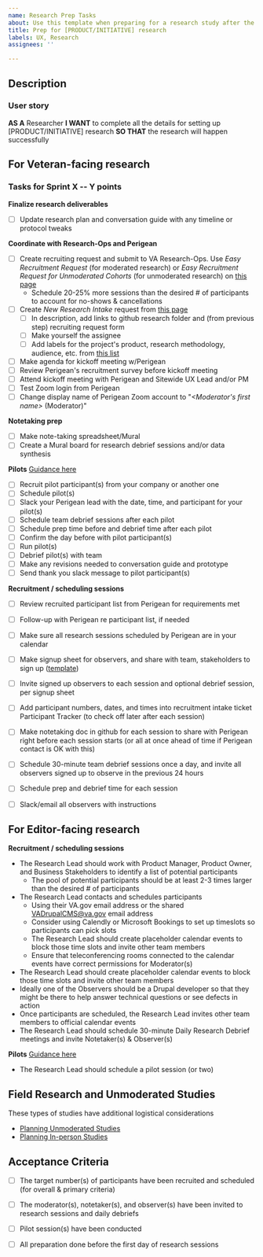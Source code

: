 ```yaml
---
name: Research Prep Tasks
about: Use this template when preparing for a research study after the research plan and conversation guide have been drafted
title: Prep for [PRODUCT/INITIATIVE] research
labels: UX, Research
assignees: ''

---
```


## Description

### User story
**AS A** Researcher
**I WANT** to complete all the details for setting up [PRODUCT/INITIATIVE] research
**SO THAT** the research will happen successfully

## For Veteran-facing research 
### Tasks for Sprint X -- Y points
**Finalize research deliverables**
- [ ] Update research plan and conversation guide with any timeline or protocol tweaks

**Coordinate with Research-Ops and Perigean**
- [ ] Create recruiting request and submit to VA Research-Ops. Use *Easy Recruitment Request* (for moderated research) or *Easy Recruitment Request for Unmoderated Cohorts* (for unmoderated research) on [this page](https://github.com/department-of-veterans-affairs/va.gov-research-repository/issues/new/choose)
  - Schedule 20-25% more sessions than the desired # of participants to account for no-shows & cancellations 
- [ ] Create *New Research Intake* request from [this page](https://github.com/department-of-veterans-affairs/va.gov-research-repository/issues/new/choose)
  - [ ] In description, add links to github research folder and (from previous step) recruiting request form
  - [ ] Make yourself the assignee
  - [ ] Add labels for the project's product, research methodology, audience, etc. from [this list](https://github.com/department-of-veterans-affairs/va.gov-research-repository/labels?page=1&sort=name-asc)
- [ ] Make agenda for kickoff meeting w/Perigean
- [ ] Review Perigean's recruitment survey before kickoff meeting
- [ ] Attend kickoff meeting with Perigean and Sitewide UX Lead and/or PM
- [ ] Test Zoom login from Perigean 
- [ ] Change display name of Perigean Zoom account to "*<Moderator's first name>* (Moderator)" 

**Notetaking prep**
- [ ] Make note-taking spreadsheet/Mural
- [ ] Create a Mural board for research debrief sessions and/or data synthesis

**Pilots** 
[Guidance here](https://depo-platform-documentation.scrollhelp.site/research-design/research-checklist#Researchchecklist-4-Run-a-pilot-session4.Runapilotsession)
- [ ] Recruit pilot participant(s) from your company or another one
- [ ] Schedule pilot(s) 
- [ ] Slack your Perigean lead with the date, time, and participant for your pilot(s)
- [ ] Schedule team debrief sessions after each pilot 
- [ ] Schedule prep time before and debrief time after each pilot 
- [ ] Confirm the day before with pilot participant(s) 
- [ ] Run pilot(s) 
- [ ] Debrief pilot(s) with team
- [ ] Make any revisions needed to conversation guide and prototype
- [ ] Send thank you slack message to pilot participant(s) 

**Recruitment / scheduling sessions** 
- [ ] Review recruited participant list from Perigean for requirements met
- [ ] Follow-up with Perigean re participant list, if needed
- [ ] Make sure all research sessions scheduled by Perigean are in your calendar
- [ ] Make signup sheet for observers, and share with team, stakeholders to sign up ([template](https://github.com/department-of-veterans-affairs/va.gov-team/blob/master/products/facilities/regional-offices/research/observer_schedule_template.xlsx))
- [ ] Invite signed up observers to each session and optional debrief session, per signup sheet
- [ ] Add participant numbers, dates, and times into recruitment intake ticket Participant Tracker (to check off later after each session) 
- [ ] Make notetaking doc in github for each session to share with Perigean right before each session starts (or all at once ahead of time if Perigean contact is OK with this)
- [ ] Schedule 30-minute team debrief sessions once a day, and invite all observers signed up to observe in the previous 24 hours
- [ ] Schedule prep and debrief time for each session
- [ ] Slack/email all observers with instructions



## For Editor-facing research

**Recruitment / scheduling sessions** 
* The Research Lead should work with Product Manager, Product Owner, and Business Stakeholders to identify a list of potential participants
  * The pool of potential participants should be at least 2-3 times larger than the desired # of participants
* The Research Lead contacts and schedules participants 
  * Using their VA.gov email address or the shared VADrupalCMS@va.gov email address
  * Consider using Calendly or Microsoft Bookings to set up timeslots so participants can pick slots
  * The Research Lead should create placeholder calendar events to block those time slots and invite other team members
  * Ensure that teleconferencing rooms connected to the calendar events have correct permissions for Moderator(s)
* The Research Lead should create placeholder calendar events to block those time slots and invite other team members 
* Ideally one of the Observers should be a Drupal developer so that they might be there to help answer technical questions or see defects in action
* Once participants are scheduled, the Research Lead invites other team members to official calendar events
* The Research Lead should schedule 30-minute Daily Research Debrief meetings and invite Notetaker(s) & Observer(s)

**Pilots** 
[Guidance here](https://depo-platform-documentation.scrollhelp.site/research-design/research-checklist#Researchchecklist-4-Run-a-pilot-session4.Runapilotsession)
* The Research Lead should schedule a pilot session (or two)

## Field Research and Unmoderated Studies
These types of studies have additional logistical considerations
* [Planning Unmoderated Studies](https://depo-platform-documentation.scrollhelp.site/research-design/planning-unmoderated-studies)
* [Planning In-person Studies](https://depo-platform-documentation.scrollhelp.site/research-design/recruiting-participants#RecruitingParticipants-In-personmoderatedstudies)

## Acceptance Criteria
- [ ] The target number(s) of participants have been recruited and scheduled (for overall & primary criteria)
- [ ] The moderator(s), notetaker(s), and observer(s) have been invited to research sessions and daily debriefs
- [ ] Pilot session(s) have been conducted
- [ ] All preparation done before the first day of research sessions



